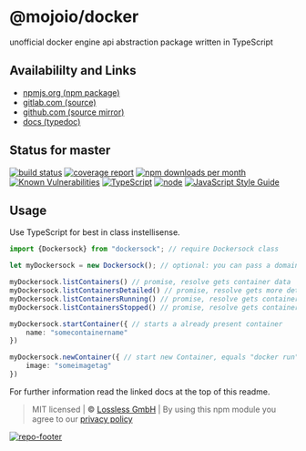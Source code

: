 # @mojoio/docker
unofficial docker engine api abstraction package written in TypeScript

## Availabililty and Links
* [npmjs.org (npm package)](https://www.npmjs.com/package/@mojoio/docker)
* [gitlab.com (source)](https://gitlab.com/mojoio/docker)
* [github.com (source mirror)](https://github.com/mojoio/docker)
* [docs (typedoc)](https://mojoio.gitlab.io/docker/)

## Status for master
[![build status](https://gitlab.com/mojoio/docker/badges/master/build.svg)](https://gitlab.com/mojoio/docker/commits/master)
[![coverage report](https://gitlab.com/mojoio/docker/badges/master/coverage.svg)](https://gitlab.com/mojoio/docker/commits/master)
[![npm downloads per month](https://img.shields.io/npm/dm/@mojoio/docker.svg)](https://www.npmjs.com/package/@mojoio/docker)
[![Known Vulnerabilities](https://snyk.io/test/npm/@mojoio/docker/badge.svg)](https://snyk.io/test/npm/@mojoio/docker)
[![TypeScript](https://img.shields.io/badge/TypeScript->=%203.x-blue.svg)](https://nodejs.org/dist/latest-v10.x/docs/api/)
[![node](https://img.shields.io/badge/node->=%2010.x.x-blue.svg)](https://nodejs.org/dist/latest-v10.x/docs/api/)
[![JavaScript Style Guide](https://img.shields.io/badge/code%20style-prettier-ff69b4.svg)](https://prettier.io/)

## Usage

Use TypeScript for best in class instellisense.

```typescript
import {Dockersock} from "dockersock"; // require Dockersock class

let myDockersock = new Dockersock(); // optional: you can pass a domain to the contructor, defaults to  /var/run/docker.sock

myDockersock.listContainers() // promise, resolve gets container data
myDockersock.listContainersDetailed() // promise, resolve gets more detailed container data (by combining several requests internally)
myDockersock.listContainersRunning() // promise, resolve gets container data for currently running containers
myDockersock.listContainersStopped() // promise, resolve gets container data for stopped containers

myDockersock.startContainer({ // starts a already present container
    name: "somecontainername"
})

myDockersock.newContainer({ // start new Container, equals "docker run" shell command
    image: "someimagetag"
})
```

For further information read the linked docs at the top of this readme.

> MIT licensed | **&copy;** [Lossless GmbH](https://lossless.gmbh)
| By using this npm module you agree to our [privacy policy](https://lossless.gmbH/privacy)

[![repo-footer](https://lossless.gitlab.io/publicrelations/repofooter.svg)](https://maintainedby.lossless.com)
